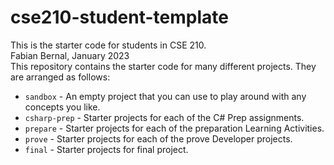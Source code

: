 # cse210-student-template
This is the starter code for students in CSE 210.  
Fabian Bernal, January 2023  
This repository contains the starter code for many different projects. They are arranged as follows:  

* `sandbox` - An empty project that you can use to play around with any concepts you like.
* `csharp-prep` - Starter projects for each of the C# Prep assignments.
* `prepare` - Starter projects for each of the preparation Learning Activities.
* `prove` - Starter projects for each of the prove Developer projects.
* `final` - Starter projects for final project.
